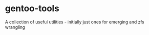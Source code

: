 # gentoo-tools
A collection of useful utilities - initially just ones for emerging and zfs wrangling
